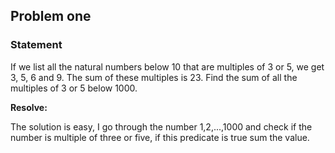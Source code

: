 ## Problem one

### Statement
If we list all the natural numbers below 10 that are multiples of 3 or 5, we get 3, 5, 6 and 9. The sum of these multiples is 23.
Find the sum of all the multiples of 3 or 5 below 1000.

**Resolve:**

The solution is easy, I go through the number 1,2,...,1000 and check if the number is multiple of three or five, if this predicate is true sum the value.


